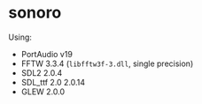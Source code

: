 # sonoro

Using:
- PortAudio v19
- FFTW 3.3.4 (`libfftw3f-3.dll`, single precision)
- SDL2 2.0.4
- SDL_ttf 2.0 2.0.14
- GLEW 2.0.0